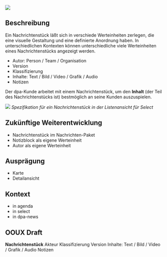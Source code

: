 ![](./Cover.png)

## Beschreibung
Ein Nachrichtenstück läßt sich in verschiede Werteinheiten zerlegen, die eine visuelle Gestaltung und eine definierte Anordnung haben. In unterschiedlichen Kontexten können unterschiedliche viele Werteinheiten  eines Nachrichtenstücks angezeigt werden. 

- Autor: Person / Team / Organisation
- Version
- Klassifizierung
- Inhalte: Text / Bild / Video / Grafik / Audio
- Notizen

Der dpa-Kunde arbeitet mit einem Nachrichtenstück, um den **Inhalt** (der Teil des Nachrichtenstücks ist) bestmöglich an seine Kunden auszuspielen.

![](./Spezifikation.png)
_Spezifikation für ein Nachrichtenstück in der Listenansicht für Select_

## Zukünftige Weiterentwicklung

* Nachrichtenstück im Nachrichten-Paket
* Notizblock als eigene Werteinheit
* Autor als eigene Werteinheit 

## Ausprägung
* Karte
* Detailansicht 


## Kontext
* in agenda
* in select
* in dpa-news


## OOUX Draft
**Nachrichtenstück**
Akteur
Klassifizierung
Version
Inhalte: Text / Bild / Video / Grafik / Audio
Notizen

